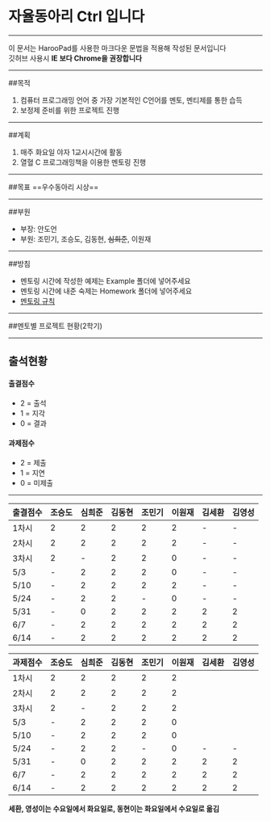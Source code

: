 # 자율동아리 Ctrl 입니다
-------
이 문서는 HarooPad를 사용한 마크다운 문법을 적용해 작성된 문서입니다  
깃허브 사용시 **IE 보다 Chrome을 권장합니다**
***

##목적
1. 컴퓨터 프로그래밍 언어 중 가장 기본적인 C언어를 멘토, 멘티제를 통한 습득
2. 보정제 준비를 위한 프로젝트 진행

***

##계획
1. 매주 화요일 야자 1교시시간에 활동
2. 열혈 C 프로그래밍책을 이용한 멘토링 진행

***
##목표
==우수동아리 시상==

***

##부원
* 부장: 안도언
* 부원: 조민기, 조승도, 김동현, ~~심희준~~, 이원재

***

##방침
* 멘토링 시간에 작성한 예제는 Example 폴더에 넣어주세요
* 멘토링 시간에 내준 숙제는 Homework 폴더에 넣어주세요  
* [멘토링 규칙](https://github.com/Manicarus/BJCloud/wiki/%EB%A9%98%ED%86%A0%EB%A7%81-%EA%B7%9C%EC%B9%99)

***

##멘토별 프로젝트 현황(2학기)

***

## 출석현황
#### 출결점수
* 2 = 출석
* 1 = 지각
* 0 = 결과  

#### 과제점수
* 2 = 제출
* 1 = 지연
* 0 = 미제출

****

출결점수 | 조승도 | 심희준 | 김동현 | 조민기 | 이원재 | 김세환 | 김영성
-------- | ------ | ------ | ------ | ------ | ------ | ------ | ------
1차시 | 2 | 2 | 2 | 2 | 2 | - | -
2차시 | 2 | 2 | 2 | 2 | 2 | - | -
3차시 | 2 | - | 2 | 2 | 0 | - | -
5/3 | - | 2 | 2 | 2 | 0 | - | -
5/10 | - | 2 | 2 | 2 | 2 | - | -
5/24 | - | 2 | 2 | - | 0 | - | -
5/31 | - | 0 | 2 | 2 | 2 | 2 | 2
6/7 | - | 2 | 2 | 2 | 2 | 2 | 2 |
6/14 | - | 2 | 2 | 2 | 2 | 2 | 2 |

과제점수 | 조승도 | 심희준 | 김동현 | 조민기 | 이원재 | 김세환 | 김영성
-------- | ------ | ------ | ------ | ------ | ------ | ------ | ------
| 1차시 | 2 | 2 | 2 | 2 | 2 |
| 2차시 | 2 | 2 | 2 | 2 | 2 |
| 3차시 | 2 | - | 2 | 2 | 2 |
| 5/3 | - | 2 | 2 | 2 | 0 |
| 5/10 | - | 2 | 2 | 2 | 0 |
| 5/24 | - | 2 | 2 | - | 0 | - | - |
| 5/31 | - | 0 | 2 | 2 | 2 | 2 | 2 |
| 6/7 | - | 2 | 2 | 2 | 2 | 2 | 2 |
| 6/14 | - | 2 | 2 | 2 | 2 | 2 | 2 |

**세환, 영성이는 수요일에서 화요일로, 동현이는 화요일에서 수요일로 옮김** 
